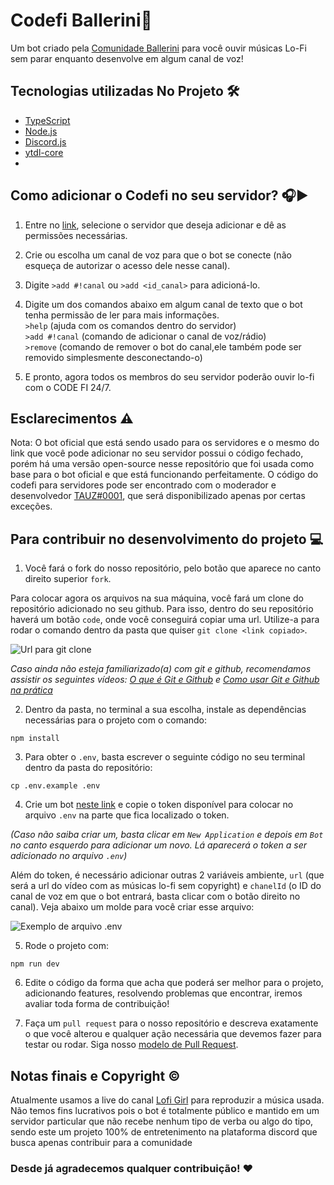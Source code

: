 # Codefi Ballerini🌃

Um bot criado pela [Comunidade Ballerini](https://discord.gg/wagxzStdcR) para você ouvir músicas Lo-Fi sem parar enquanto desenvolve em algum canal de voz!

## Tecnologias utilizadas No Projeto 🛠️

- [TypeScript](https://www.typescriptlang.org/pt/docs/)
- [Node.js](https://nodejs.org/en/)
- [Discord.js](https://discord.js.org/#/)
- [ytdl-core](https://www.npmjs.com/package/ytdl-core)
- 

## Como adicionar o Codefi no seu servidor? 🎧▶

1. Entre no [link](https://discord.com/oauth2/authorize?client_id=872175056502001735&scope=bot&permissions=3149056), selecione o servidor que deseja adicionar e dê as permissões necessárias.<br>
2. Crie ou escolha um canal de voz para que o bot se conecte (não esqueça de autorizar o acesso dele nesse canal).<br>
3. Digite `>add #!canal` ou `>add <id_canal>` para adicioná-lo.<br>
4. Digite um dos comandos abaixo em algum canal de texto que o bot tenha permissão de ler para mais informações.<br>
`>help` (ajuda com os comandos dentro do servidor)<br>
`>add #!canal` (comando de adicionar o canal de voz/rádio)<br>
`>remove` (comando de remover o bot do canal,ele também pode ser removido simplesmente desconectando-o)<br>

5. E pronto, agora todos os membros do seu servidor poderão ouvir lo-fi com o CODE FI 24/7.
## Esclarecimentos ⚠️

Nota: O bot oficial que está sendo usado para os servidores e o mesmo do link que você pode adicionar no seu servidor possui o código fechado, porém há uma versão open-source nesse repositório que foi usada como base para o bot oficial e que está funcionando perfeitamente. O código do codefi para servidores pode ser encontrado com o moderador e desenvolvedor [TAUZ#0001](https://discord.com/users/454059471765766156/), que será disponibilizado apenas por certas exceções.
## Para contribuir no desenvolvimento do projeto 💻

1. Você fará o fork do nosso repositório, pelo botão que aparece no canto direito superior `fork`.

Para colocar agora os arquivos na sua máquina, você fará um clone do repositório adicionado no seu github. Para isso, dentro do seu repositório haverá um botão `code`, onde você conseguirá copiar uma url. Utilize-a para rodar o comando dentro da pasta que quiser `git clone <link copiado>`.

![Url para git clone](https://media.discordapp.net/attachments/815597906622021632/859069020241264652/unknown.png)

_Caso ainda não esteja familiarizado(a) com git e github, recomendamos assistir os seguintes vídeos: [O que é Git e Github](https://www.youtube.com/watch?v=DqTITcMq68k) e [Como usar Git e Github na prática](https://www.youtube.com/watch?v=UBAX-13g8OM)_

2. Dentro da pasta, no terminal a sua escolha, instale as dependências necessárias para o projeto com o comando:
```
npm install
```

3. Para obter o `.env`, basta escrever o seguinte código no seu terminal dentro da pasta do repositório:

```
cp .env.example .env
```
4. Crie um bot [neste link](https://discord.com/developers/applications/) e copie o token disponível para colocar no arquivo `.env` na parte que fica localizado o token. <br>

_(Caso não saiba criar um, basta clicar em `New Application` e depois em `Bot` no canto esquerdo para adicionar um novo. Lá aparecerá o token a ser adicionado no arquivo `.env`)_

Além do token, é necessário adicionar outras 2 variáveis ambiente, `url` (que será a url do vídeo com as músicas lo-fi sem copyright) e `chanelId` (o ID do canal de voz em que o bot entrará, basta clicar com o botão direito no canal). Veja abaixo um molde para você criar esse arquivo:

![Exemplo de arquivo .env](https://media.discordapp.net/attachments/815597906622021632/859055318927278100/unknown.png)


5. Rode o projeto com:
```
npm run dev
```
6. Edite o código da forma que acha que poderá ser melhor para o projeto, adicionando features, resolvendo problemas que encontrar, iremos avaliar toda forma de contribuição!

7. Faça um `pull request` para o nosso repositório e descreva exatamente o que você alterou e qualquer ação necessária que devemos fazer para testar ou rodar. Siga nosso [modelo de Pull Request](https://github.com/Ballerini-Server/Codefi/blob/main/.github/pull_request_template.md).

## Notas finais e Copyright ©️

Atualmente usamos a live do canal [Lofi Girl](https://www.youtube.com/channel/UCSJ4gkVC6NrvII8umztf0Ow) para reproduzir a música usada. Não temos fins lucrativos pois o bot é totalmente público e mantido em um servidor particular que não recebe nenhum tipo de verba ou algo do tipo, sendo este um projeto 100% de entretenimento na plataforma discord que busca apenas contribuir para a comunidade

### Desde já agradecemos qualquer contribuição! ❤
